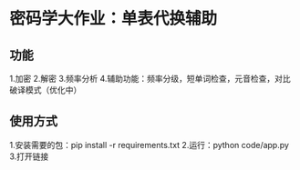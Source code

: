 # 密码学大作业：单表代换辅助
## 功能
1.加密
2.解密
3.频率分析
4.辅助功能：频率分级，短单词检查，元音检查，对比破译模式（优化中）

## 使用方式
1.安装需要的包：pip install -r requirements.txt
2.运行：python code/app.py
3.打开链接